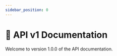 ```yaml
---
sidebar_position: 0
---
```


# 📘 API v1 Documentation

Welcome to version 1.0.0 of the API documentation.